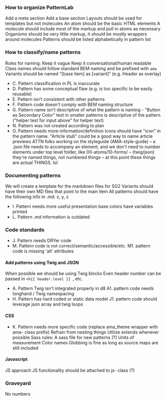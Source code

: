 ### How to organize PatternLab
Add a meta section
Add a base section
Layouts should be used for templates but not molecules
An atom should be the basic HTML elements
A molecule should include most of the markup and pull in atoms as necessary
Organisms should be very little markup, it should be mostly wrappers around molecules
Patterns should be listed alphabetically in pattern list

### How to classify/name patterns
Rules for naming:
Keep it vague
Keep it conversational/human readable
Class names should follow standard BEM naming and be prefixed with `ama`
Variants should be named “[base item] as [variant]” (e.g.  Header as overlay)
- C. Pattern classification in PL is inaccurate
- D. Pattern has some conceptual flaw (e.g. is too specific to be easily reusable)
- E. Pattern isn't consistent with other patterns
- F. Pattern code doesn't comply with BEM naming structure
- G. Pattern name isn't descriptive of what the pattern is
naming - "Button as Secondary Color"
text in smaller patterns is descriptive of the pattern ("helper text for input above" for helper text)
- N. Pattern was not created according to plan
- O. Pattern needs more information/definition
Icons should have "icon" in the pattern name. 
"Article stub" could be a good way to name article previews 
ATTN folks working on the styleguide (AMA-style-guide) – a .json file needs to accompany an element, and 
we don't need to number elements under top level folder, like 00-atoms/10-forms/<this stuff> – (twig/json) they're named things, not numbered things – at this point these things are actual THINGS. lol 

### Documenting patterns
We will create a template for the markdown files for SG2
Variants should have their own MD files that point to the main item
All patterns should have the following info in .md: x, y, z
- I. Pattern needs more useful presentation
base colors have variables printed
- L. Pattern .md information is outdated

### Code standards
- J. Pattern needs DRYer code
- M. Pattern code is not correct/semantic/accessible/etc.
M1. pattern code is missing 'alt' attributes

#### Add patterns using Twig and JSON

When possible we should be using Twig blocks
Even header number can be passed in `<h{{ header.level }} `, etc.
- A. Pattern Twig isn't integrated properly in d8
A1. pattern code needs longhand / Twig namespacing
- H. Pattern has hard coded or static data model
J1. pattern code should leverage json array and twig loops

#### CSS
- K. Pattern needs more specific code (replace ama_theme wrapper with ama- class prefix)
Refrain from nesting things
Utilize extends whenever possible
Sass rules:
A sass file for new patterns (?)
Units of measurement
Color names
Globbing is fine as long as source maps are still included

#### Javascript
JS approach
JS functionality should be attached to js-<element> class (?)


### Graveyard
No numbers




